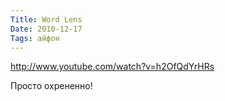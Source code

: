 ```yaml
---
Title: Word Lens
Date: 2010-12-17
Tags: айфон
---
```


http://www.youtube.com/watch?v=h2OfQdYrHRs

Просто охрененно!